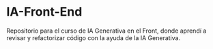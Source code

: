 # IA-Front-End
Repositorio para el curso de IA Generativa en el Front, donde aprendí a revisar y refactorizar código con la ayuda de la IA Generativa.

